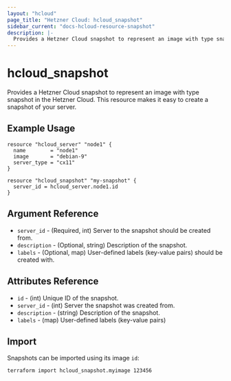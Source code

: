 ```yaml
---
layout: "hcloud"
page_title: "Hetzner Cloud: hcloud_snapshot"
sidebar_current: "docs-hcloud-resource-snapshot"
description: |-
  Provides a Hetzner Cloud snapshot to represent an image with type snapshot in the Hetzner Cloud.
---
```


# hcloud_snapshot

Provides a Hetzner Cloud snapshot to represent an image with type snapshot in the Hetzner Cloud. This resource makes it easy to create a snapshot of your server.

## Example Usage

```hcl
resource "hcloud_server" "node1" {
  name        = "node1"
  image       = "debian-9"
  server_type = "cx11"
}

resource "hcloud_snapshot" "my-snapshot" {
  server_id = hcloud_server.node1.id
}
```

## Argument Reference

- `server_id` - (Required, int) Server to the snapshot should be created from.
- `description` - (Optional, string) Description of the snapshot.
- `labels` - (Optional, map) User-defined labels (key-value pairs) should be created with.

## Attributes Reference

- `id` - (int) Unique ID of the snapshot.
- `server_id` - (int) Server the snapshot was created from.
- `description` - (string) Description of the snapshot.
- `labels` - (map) User-defined labels (key-value pairs)

## Import

Snapshots can be imported using its image `id`:

```
terraform import hcloud_snapshot.myimage 123456
```
